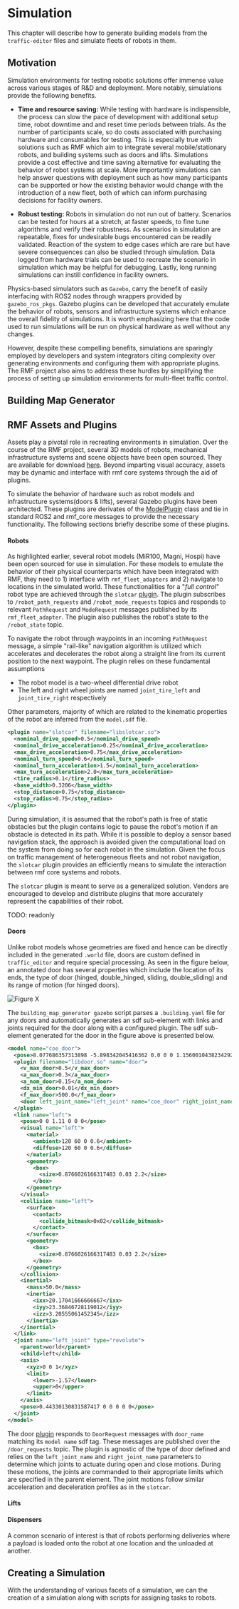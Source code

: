 # Simulation

This chapter will describe how to generate building models from the
`traffic-editor` files and simulate fleets of robots in them.

## Motivation

Simulation environments for testing robotic solutions offer immense value across
various stages of R&D and deployment. More notably, simulations provide the
following benefits.

- **Time and resource saving:** While testing with hardware is indispensible,
  the process can slow the pace of development with additional setup time, robot
  downtime and and reset time periods between trials. As the number of
  participants scale, so do costs associated with purchasing hardware and
  consumables for testing. This is especially true with solutions such as RMF
  which aim to integrate several mobile/stationary robots, and building systems
  such as doors and lifts. Simulations provide a cost effective and time saving
  alternative for evaluating the behavior of robot systems at scale. More
  importantly simulations can help answer questions with deployment such as how
  many participants can be supported or how the existing behavior would change
  with the introduction of a new fleet, both of which can inform purchasing
  decisions for facility owners. 

- **Robust testing:** Robots in simulation do not run out of battery. Scenarios
  can be tested for hours at a stretch, at faster speeds, to fine tune
  algorithms and verify their robustness. As scenarios in simulation are
  repeatable, fixes for undesirable bugs encountered can be readily validated.
  Reaction of the system to edge cases which are rare but have severe
  consequences can also be studied through simulation. Data logged from hardware
  trials can be used to recreate the scenario in simulation which may be helpful
  for debugging. Lastly, long running simulations can instill confidence in
  facility owners.

Physics-based simulators such as `Gazebo`, carry the benefit of easily
interfacing with ROS2 nodes through wrappers provided by `gazebo_ros_pkgs`.
Gazebo plugins can be developed that accurately emulate the behavior of robots,
sensors and infrastructure systems which enhance the overall fidelity of
simulations. It is worth emphasizing here that the code used to run simulations
will be run on physical hardware as well without any changes.

However, despite these compelling benefits, simulations are sparingly employed
by developers and system integrators citing complexity over generating
environments and configuring them with appropriate plugins. The RMF project also
aims to address these hurdles by simplifying the process of setting up
simulation environments for multi-fleet traffic control.

## Building Map Generator


## RMF Assets and Plugins

Assets play a pivotal role in recreating environments in simulation. Over the
course of the RMF project, several 3D models of robots, mechanical
infrastructure systems and scene objects have been open sourced. They are
available for download [here](https://app.ignitionrobotics.org/OpenRobotics/fuel/collections/Hospital).
Beyond imparting visual accuracy, assets may be dynamic and interface with rmf
core systems through the aid of plugins. 

To simulate the behavior of hardware such as robot models and infrastructure
systems(doors & lifts), several Gazebo plugins have been architected. These
plugins are derivates of the [ModelPlugin](http://osrf-distributions.s3.amazonaws.com/gazebo/api/dev/classgazebo_1_1ModelPlugin.html)
class and tie in standard ROS2 and rmf_core messages to provide the necessary
functionality. The following sections briefly describe some of these plugins.

#### Robots
As highlighted earlier, several robot models (MiR100, Magni, Hospi) have been
open sourced for use in simulation. For these models to emulate the behavior of
their physical counterparts which have been integrated with RMF, they need to 1)
interface with `rmf_fleet_adapters` and 2) navigate to locations in the
simulated world. These functionalities for a "_full control_" robot type are
achieved through the `slotcar` [plugin](https://github.com/osrf/traffic_editor/blob/master/building_gazebo_plugins/src/slotcar.cpp).
The plugin subscribes to `/robot_path_requests` and `/robot_mode_requests`
topics and responds to relevant `PathRequest` and `ModeRequest` messages
published by its `rmf_fleet_adapter`. The plugin also publishes the robot's
state to the `/robot_state` topic.

To navigate the robot through waypoints in an incoming `PathRequest` message, a
simple "rail-like" navigation algorithm is utilized which accelerates and
decelerates the robot along a straight line from its current position to the
next waypoint. The plugin relies on these fundamental assumptions
  * The robot model is a two-wheel differential drive robot
  * The left and right wheel joints are named  `joint_tire_left` and `joint_tire_right` respectively

Other parameters, majority of which are related to the kinematic properties of the robot are inferred from the `model.sdf` file. 
```xml
<plugin name="slotcar" filename="libslotcar.so">
  <nominal_drive_speed>0.5</nominal_drive_speed>
  <nominal_drive_acceleration>0.25</nominal_drive_acceleration>
  <max_drive_acceleration>0.75</max_drive_acceleration>
  <nominal_turn_speed>0.6</nominal_turn_speed>
  <nominal_turn_acceleration>1.5</nominal_turn_acceleration>
  <max_turn_acceleration>2.0</max_turn_acceleration>
  <tire_radius>0.1</tire_radius>
  <base_width>0.3206</base_width>
  <stop_distance>0.75</stop_distance>
  <stop_radius>0.75</stop_radius>
</plugin>
```

During simulation, it is assumed that the robot's path is free of static
obstacles but the plugin contains logic to pause the robot's motion if an
obstacle is detected in its path. While it is possible to deploy a sensor based
navigation stack, the approach is avoided given the computational load on the
system from doing so for each robot in the simulation. Given the focus on
traffic management of heterogeneous fleets and not robot navigation, the
`slotcar` plugin provides an efficiently means to simulate the interaction
between rmf core systems and robots.

The `slotcar` plugin is meant to serve as a generalized solution. Vendors are
encouraged to develop and distribute plugins that more accurately represent the
capabilities of their robot.

TODO: readonly 
  
#### Doors
Unlike robot models whose geometries are fixed and hence can be directly
included in the generated `.world` file, doors are custom defined in
`traffic_editor` and require special processing. As seen in the figure below, an
annotated door has several properties which include the location of its ends,
the type of door (hinged, double_hinged, sliding, double_sliding) and its range
of motion (for hinged doors).


![Figure X](images/door_traffic_editor.png)

The `building_map_generator gazebo` script parses a `.building.yaml` file for
any doors and automatically generates an sdf sub-element with links and joints
required for the door along with a configured plugin. The sdf sub-element
generated for the door in the figure above is presented below.

```xml
<model name="coe_door">
  <pose>8.077686357313898 -5.898342045416362 0.0 0 0 1.1560010438234292</pose>
  <plugin filename="libdoor.so" name="door">
    <v_max_door>0.5</v_max_door>
    <a_max_door>0.3</a_max_door>
    <a_nom_door>0.15</a_nom_door>
    <dx_min_door>0.01</dx_min_door>
    <f_max_door>500.0</f_max_door>
    <door left_joint_name="left_joint" name="coe_door" right_joint_name="empty_joint" type="SwingDoor" />
  </plugin>
  <link name="left">
    <pose>0 0 1.11 0 0 0</pose>
    <visual name="left">
      <material>
        <ambient>120 60 0 0.6</ambient>
        <diffuse>120 60 0 0.6</diffuse>
      </material>
      <geometry>
        <box>
          <size>0.8766026166317483 0.03 2.2</size>
        </box>
      </geometry>
    </visual>
    <collision name="left">
      <surface>
        <contact>
          <collide_bitmask>0x02</collide_bitmask>
        </contact>
      </surface>
      <geometry>
        <box>
          <size>0.8766026166317483 0.03 2.2</size>
        </box>
      </geometry>
    </collision>
    <inertial>
      <mass>50.0</mass>
      <inertia>
        <ixx>20.17041666666667</ixx>
        <iyy>23.36846728119012</iyy>
        <izz>3.20555061452345</izz>
      </inertia>
    </inertial>
  </link>
  <joint name="left_joint" type="revolute">
    <parent>world</parent>
    <child>left</child>
    <axis>
      <xyz>0 0 1</xyz>
      <limit>
        <lower>-1.57</lower>
        <upper>0</upper>
      </limit>
    </axis>
    <pose>0.44330130831587417 0 0 0 0 0</pose>
  </joint>
</model>
```

The door [plugin](https://github.com/osrf/traffic_editor/blob/master/building_gazebo_plugins/src/door.cpp) responds to `DoorRequest` messages with `door_name` matching its `model name` sdf tag. These messages are published over the `/door_requests` topic. The plugin is agnostic of the type of door defined and relies on the `left_joint_name` and `right_joint_name` parameters to determine which joints to actuate during open and close motions. During these motions, the joints are commanded to their appropriate limits which are specified in the parent element. The joint motions follow similar acceleration and deceleration profiles as in the `slotcar`. 
 

#### Lifts


#### Dispensers
A common scenario of interest is that of robots performing deliveries where a payload is loaded onto the robot at one location and the unloaded at another.


## Creating a Simulation
With the understanding of various facets of a simulation, we can the creation of a simulation along with scripts for assigning tasks to robots.